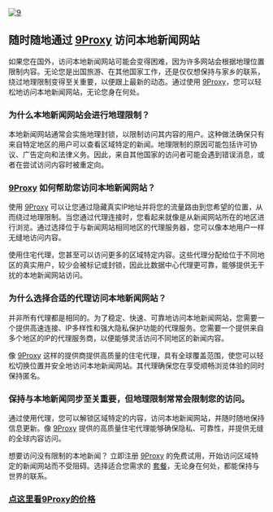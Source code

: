 <a href='https://postimg.cc/hXSsH6qf' target='_blank'><img src='https://i.postimg.cc/8zvYrgKB/9.webp' border='0' alt='9'/></a>
## 随时随地通过 [9Proxy](https://9proxy.com/?utm_source=Web2.0&utm_medium=Github&utm_id=chloe321) 访问本地新闻网站

如果您在国外，访问本地新闻网站可能会变得困难，因为许多网站会根据地理位置限制内容。无论您是出国旅游、在其他国家工作，还是仅仅想保持与家乡的联系，绕过地理限制变得至关重要，以便跟上最新的动态。通过使用 [9Proxy](https://9proxy.com/?utm_source=Web2.0&utm_medium=Github&utm_id=chloe321)，您可以轻松地访问本地新闻网站，无论您身在何处。

### 为什么本地新闻网站会进行地理限制？
本地新闻网站通常会实施地理封锁，以限制访问其内容的用户。这种做法确保只有来自特定地区的用户可以查看区域特定的新闻。地理限制的原因可能包括许可协议、广告定向和法律义务。因此，来自其他国家的访问者可能会遇到错误消息，或者在尝试访问内容时被重定向。

### [9Proxy](https://9proxy.com/?utm_source=Web2.0&utm_medium=Github&utm_id=chloe321) 如何帮助您访问本地新闻网站？
使用 [9Proxy](https://9proxy.com/?utm_source=Web2.0&utm_medium=Github&utm_id=chloe321) 可以让您通过隐藏真实IP地址并将您的流量路由到您希望的位置，从而绕过地理限制。当您通过代理连接时，您看起来就像是从新闻网站所在的地区进行浏览。通过选择位于与新闻网站相同地区的代理服务器，您可以像本地用户一样无缝地访问内容。

使用住宅代理，您甚至可以访问更多的区域特定内容。这些代理分配给位于不同地区的真实用户，较少会被标记或封锁，因此比数据中心代理更可靠，能够提供无干扰的本地新闻网站访问。

### 为什么选择合适的代理访问本地新闻网站？
并非所有代理都是相同的。为了稳定、快速、可靠地访问本地新闻网站，您需要一个提供高速连接、IP多样性和强大隐私保护功能的代理服务。您需要一个提供来自多个地区的IP的代理服务商，以便能够灵活访问不同地区的新闻内容。

像 [9Proxy](https://9proxy.com/?utm_source=Web2.0&utm_medium=Github&utm_id=chloe321) 这样的提供商提供高质量的住宅代理，具有全球覆盖范围，使您可以轻松切换位置并安全地访问本地新闻网站。其代理确保您在享受顺畅浏览体验的同时保持匿名。

### 保持与本地新闻同步至关重要，但地理限制常常会限制您的访问。
通过使用代理，您可以解锁区域特定的内容，访问本地新闻网站，并随时随地保持信息更新。像 [9Proxy](https://9proxy.com/?utm_source=Web2.0&utm_medium=Github&utm_id=chloe321) 提供的高质量住宅代理能够确保隐私、可靠性，并提供无缝的全球内容访问。

想要访问没有限制的本地新闻？ 立即注册 [9Proxy](https://9proxy.com/?utm_source=Web2.0&utm_medium=Github&utm_id=chloe321) 的免费试用，开始访问区域特定的新闻网站而不受阻碍。选择适合您需求的 [套餐](https://9proxy.com/pricing?utm_source=Web2.0&utm_medium=Github&utm_id=chloe321)，无论身在何处，都能保持与世界的联系。

### [点这里看9Proxy的价格](https://9proxy.com/pricing?utm_source=Web2.0&utm_medium=Github&utm_id=chloe321)

